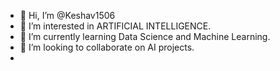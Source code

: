 - 👋 Hi, I’m @Keshav1506
- 👀 I’m interested in ARTIFICIAL INTELLIGENCE.
- 🌱 I’m currently learning Data Science and Machine Learning. 
- 💞️ I’m looking to collaborate on AI projects.
- 

<!---
Keshav1506/Keshav1506 is a ✨ special ✨ repository because its `README.md` (this file) appears on your GitHub profile.
You can click the Preview link to take a look at your changes.
--->
